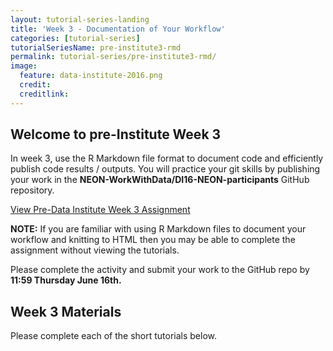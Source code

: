 ```yaml
---
layout: tutorial-series-landing
title: 'Week 3 - Documentation of Your Workflow'
categories: [tutorial-series]
tutorialSeriesName: pre-institute3-rmd
permalink: tutorial-series/pre-institute3-rmd/
image:
  feature: data-institute-2016.png
  credit:
  creditlink:
---
```

## Welcome to pre-Institute Week 3

In week 3,  use the R Markdown file format to document code and efficiently
publish code results / outputs. You will practice your git skills by publishing
your work in the **NEON-WorkWithData/DI16-NEON-participants** GitHub repository.


<a class="btn btn-info" href="{{ site.baseurl}}/tutorial-series/pre-institute3/pre-week-3-activity">
View Pre-Data Institute Week 3 Assignment</a>

**NOTE:** If you are familiar with using R Markdown files to document your
workflow and knitting to HTML then you may be able to complete the assignment
without viewing the tutorials.

Please complete the activity and submit your work to the GitHub repo by
**11:59 Thursday June 16th.**

## Week 3 Materials
Please complete each of the short tutorials below.
